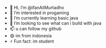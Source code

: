 - 👋 Hi, I’m @ifanAliMurtadho
- 👀 I’m interested in progaming
- 🌱 I’m currently learning basic java
- 💞️ I’m looking to see what can i build with java
- 📫 u can follow my github
- 😄 im from indonesia
- ⚡ Fun fact: im student

<!---
ifanAliMurtadho/ifanAliMurtadho is a ✨ special ✨ repository because its `README.md` (this file) appears on your GitHub profile.
You can click the Preview link to take a look at your changes.
--->

